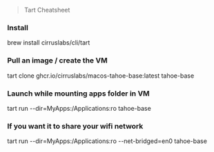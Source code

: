 
> Tart Cheatsheet

### Install
brew install cirruslabs/cli/tart


### Pull an image / create the VM
tart clone ghcr.io/cirruslabs/macos-tahoe-base:latest tahoe-base


### Launch while mounting apps folder in VM
tart run --dir=MyApps:/Applications:ro tahoe-base


### If you want it to share your wifi network
tart run --dir=MyApps:/Applications:ro --net-bridged=en0 tahoe-base
